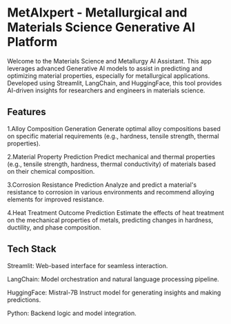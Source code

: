 # MetAIxpert - Metallurgical and Materials Science Generative AI Platform

Welcome to the Materials Science and Metallurgy AI Assistant. This app leverages advanced Generative AI models to assist in predicting and optimizing material properties, especially for metallurgical applications. Developed using Streamlit, LangChain, and HuggingFace, this tool provides AI-driven insights for researchers and engineers in materials science.

## Features

1.Alloy Composition Generation
Generate optimal alloy compositions based on specific material requirements (e.g., hardness, tensile strength, thermal properties).

2.Material Property Prediction
Predict mechanical and thermal properties (e.g., tensile strength, hardness, thermal conductivity) of materials based on their chemical composition.

3.Corrosion Resistance Prediction
Analyze and predict a material's resistance to corrosion in various environments and recommend alloying elements for improved resistance.

4.Heat Treatment Outcome Prediction
Estimate the effects of heat treatment on the mechanical properties of metals, predicting changes in hardness, ductility, and phase composition.

## Tech Stack

Streamlit: Web-based interface for seamless interaction.

LangChain: Model orchestration and natural language processing pipeline.

HuggingFace: Mistral-7B Instruct model for generating insights and making predictions.

Python: Backend logic and model integration.

